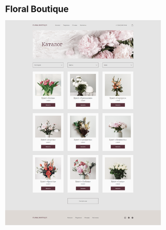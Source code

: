 # Floral Boutique
![Floral Boutique](https://github.com/Edanriell/Floral-Boutique/blob/master/floral.png?raw=true)
